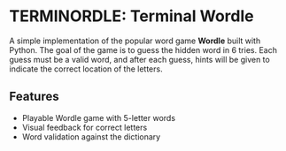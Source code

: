 # TERMINORDLE: Terminal Wordle
A simple implementation of the popular word game **Wordle** built with Python.
The goal of the game is to guess the hidden word in 6 tries. Each guess must be a valid word, and after each guess, hints will be given to indicate the correct location of the letters.


## Features
- Playable Wordle game with 5-letter words
- Visual feedback for correct letters
- Word validation against the dictionary
